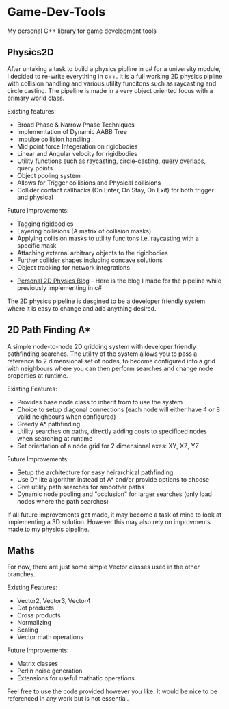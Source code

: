 # Game-Dev-Tools
My personal C++ library for game development tools

## Physics2D

After untaking a task to build a physics pipline in c# for a university module, I decided to re-write everything in c++.
It is a full working 2D physics pipline with collision handling and various utility funcitons such as raycasting and circle casting.
The pipeline is made in a very object oriented focus with a primary world class.

Existing features:
- Broad Phase & Narrow Phase Techniques
- Implementation of Dynamic AABB Tree
- Impulse collision handling
- Mid point force Integeration on rigidbodies
- Linear and Angular velocity for rigidbodies
- Utility functions such as raycasting, circle-casting, query overlaps, query points
- Object pooling system
- Allows for Trigger collisions and Physical collisions
- Collider contact callbacks (On Enter, On Stay, On Exit) for both trigger and physical

Future Improvements:
- Tagging rigidbodies
- Layering collisions (A matrix of collision masks)
- Applying collision masks to utility funcitons i.e. raycasting with a specific mask
- Attaching external arbitrary objects to the rigidbodies
- Further collider shapes including concave solutions
- Object tracking for network integrations

 * [Personal 2D Physics Blog](https://dfoxforge.wixsite.com/danielfox/research-blog/game-behaviour-building-a-2d-physics-pipeline) - Here is the blog I made for the pipeline while previously implementing in c#

The 2D physics pipeline is desgined to be a developer friendly system where it is easy to change and add anything desired.

## 2D Path Finding A*

A simple node-to-node 2D gridding system with developer friendly pathfinding searches. The utility of the system allows you to pass a reference to 2 dimensional
set of nodes, to become configured into a grid with neighbours where you can then perform searches and change node properties at runtime.

Existing Features:
- Provides base node class to inherit from to use the system
- Choice to setup diagonal connections (each node will either have 4 or 8 valid neighbours when configured)
- Greedy A* pathfinding
- Utility searches on paths, directly adding costs to specificed nodes when searching at runtime
- Set orientation of a node grid for 2 dimensional axes: XY, XZ, YZ

Future Improvements:
- Setup the architecture for easy heirarchical pathfinding
- Use D* lite algorithm instead of A* and/or provide options to choose
- Give utility path searches for smoother paths
- Dynamic node pooling and "occlusion" for larger searches (only load nodes where the path searches)

If all future improvements get made, it may become a task of mine to look at implementing a 3D solution. However this may also rely
on improvments made to my physics pipeline.

## Maths

For now, there are just some simple Vector classes used in the other branches.

Existing Features:
- Vector2, Vector3, Vector4
- Dot products
- Cross products
- Normalizing
- Scaling
- Vector math operations

Future Improvements:
- Matrix classes
- Perlin noise generation
- Extensions for useful mathatic operations


Feel free to use the code provided however you like. 
It would be nice to be referenced in any work but is not essential.
